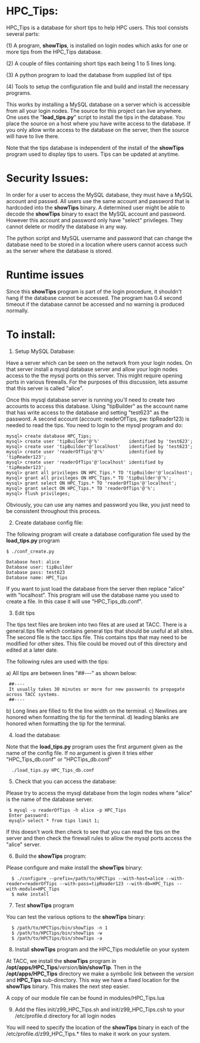 HPC_Tips:
=========

HPC_Tips is a database for short tips to help HPC users.  This tool consists several parts:

(1) A program, **showTips**, is installed on login nodes which asks for one or more tips from the HPC_Tips database.

(2) A couple of files containing short tips each being 1 to 5 lines long.

(3) A python program to load the database from supplied list of tips

(4) Tools to setup the configuration file and build and install the necessary programs.

This works by installing a MySQL database on a server which is accessible from all your login nodes.  The source for this
project can live anywhere.  One uses the "**load_tips.py**" script to install the tips in the database. You place the source on a
host where you have write access to the database.  If you only allow write access to the database on the server, then the
source will have to live there.

Note that the tips database is independent of the install of the **showTips** program used to display tips to users.  Tips can be
updated at anytime.

Security Issues:
================

In order for a user to access the MySQL database, they must have a MySQL account and passwd.  All users
use the same account and password that is hardcoded into the **showTips** binary. A determined user might be
able to decode the **showTips** binary to exact the MySQL account and password.  However this account and password
only have "select" privileges.  They cannot delete or modify the database in any way.

The python script and MySQL username and password that can change the database need to be stored in a
location where users cannot access such as the server where the database is stored.

Runtime issues
==============

Since this **showTips** program is part of the login procedure, it shouldn't hang if the database cannot be accessed.
The program has 0.4 second timeout if the database cannot be accessed and no warning is produced normally.

To install:
===========

1) Setup MySQL Database:

Have a server which can be seen on the network from your login nodes.  On that server install a mysql database server and allow
your login nodes access to the the mysql ports on this server. This might require opening ports in various firewalls.  For the
purposes of this discussion, lets assume that this server is called "alice".

Once this mysql database server is running you'll need to create two accounts to access this database. Using "tipBuilder" as
the account name that has write access to the database and setting "test623" as the password.  A second account (account: readerOfTips,
pw: tipReader123) is needed to read the tips. You need to login to the mysql program and do:

    mysql> create database HPC_Tips;
    mysql> create user 'tipBuilder'@'%'           identified by 'test623';
    mysql> create user 'tipBuilder'@'localhost'   identified by 'test623';
    mysql> create user 'readerOfTips'@'%'         identified by 'tipReader123';
    mysql> create user 'readerOfTips'@'localhost' identified by 'tipReader123';
    mysql> grant all privileges ON HPC_Tips.* TO 'tipBuilder'@'localhost';
    mysql> grant all privileges ON HPC_Tips.* TO 'tipBuilder'@'%';
    mysql> grant select ON HPC_Tips.* TO 'readerOfTips'@'localhost';
    mysql> grant select ON HPC_Tips.* TO 'readerOfTips'@'%';
    mysql> flush privileges;

Obviously, you can use any names and password you like, you just need to be consistent throughout this process.


2) Create database config file:
 
The following program will create a database configuration file used by the **load_tips.py** program

    $ ./conf_create.py

    Database host: alice
    Database user: tipBuilder
    Database pass: test623
    Database name: HPC_Tips
    
If you want to just load the database from the server then replace "alice" with "localhost".  This program will use the database
name you used to create a file.  In this case it will use "HPC_Tips_db.conf".

3) Edit tips

The tips text files are broken into two files at are used at TACC.  There is a general.tips file which contains general tips that
should be useful at all sites.  The second file is the tacc.tips file.  This contains tips that may need to be modified for other
sites.  This file could be moved out of this directory and edited at a later date.

The following rules are used with the tips:

  a) All tips are between lines "##---" as shown below:

     ##----
     It usually takes 30 minutes or more for new passwords to propagate across TACC systems.
     ##----

  b) Long lines are filled to fit the line width on the terminal.
  c) Newlines are honored when formatting the tip for the terminal.
  d) leading blanks are honored when formatting the tip for the terminal.

4) load the database:

Note that the **load_tips.py** program uses the first argument given as the name of the config file.  If no argument is given
it tries either "HPC_Tips_db.conf" or "HPCTips_db.conf"

      ./load_tips.py HPC_Tips_db.conf



5) Check that you can access the database:

Please try to access the mysql database from the login nodes where "alice" is the name of the database server.

     $ mysql -u readerOfTips -h alice -p HPC_Tips 
     Enter password: 
     mysql> select * from tips limit 1;

If this doesn't work then check to see that you can read the tips on the server and then check the firewall rules to
allow the mysql ports access the "alice" server.

6) Build the **showTips** program:

Please configure and make install the **showTips** binary:

      $ ./configure --prefix=/path/to/HPCTips --with-host=alice --with-reader=readerOfTips --with-pass=tipReader123 --with-db=HPC_Tips --with-module=HPC_Tips
      $ make install

7) Test **showTips** program

You can test the various options to the **showTips** binary:

      $ /path/to/HPCTips/bin/showTips -n 1
      $ /path/to/HPCTips/bin/showTips -w
      $ /path/to/HPCTips/bin/showTips -a

8) Install **showTips** program and the HPC_Tips modulefile on your system

At TACC, we install the **showTips** program in **/opt/apps/HPC_Tips**/*version*/**bin/showTip**. Then in the **/opt/apps/HPC_Tips** directory
we make a symbolic link between the *version* and **HPC_Tips** sub-directory. This way we have a fixed location for the **showTips** binary. This makes
the next step easier.

A copy of our module file can be found in modules/HPC_Tips.lua


9) Add the files init/z99_HPC_Tips.sh and init/z99_HPC_Tips.csh to your /etc/profile.d directory for all login nodes

You will need to specify the location of the **showTips** binary in each of the /etc/profile.d/z99_HPC_Tips.\*
files to make it work on your system.

